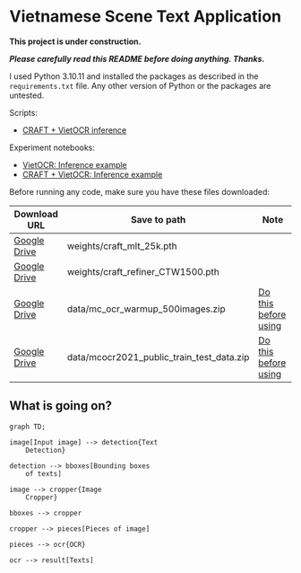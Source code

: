 # Vietnamese Scene Text Application

**This project is under construction.**

***Please carefully read this README before doing anything. Thanks.***

I used Python 3.10.11 and installed the packages as described in the `requirements.txt` file. Any other version of Python or the packages are untested.

Scripts:

- [CRAFT + VietOCR inference](./scene_text.py)

Experiment notebooks:

- [VietOCR: Inference example](./vietocr_example.ipynb)
- [CRAFT + VietOCR: Inference example](./text_detection_example.ipynb)

Before running any code, make sure you have these files downloaded:

| Download URL | Save to path | Note |
| ------------ | ------------ | ---- |
| [Google Drive](https://drive.google.com/file/d/1Jk4eGD7crsqCCg9C9VjCLkMN3ze8kutZ/view) | weights/craft_mlt_25k.pth | |
| [Google Drive](https://drive.google.com/file/d/1XSaFwBkOaFOdtk4Ane3DFyJGPRw6v5bO/view) | weights/craft_refiner_CTW1500.pth | |
| [Google Drive](https://drive.google.com/file/d/12SB-6QG00ZLdQZxUL-7JKzyYPSsQLelg/view) | data/mc_ocr_warmup_500images.zip | [Do this before using](https://drive.google.com/file/d/1yKVGqYZ3JRp6nIaPQE1tL8rMgeNKw9NJ/view) |
| [Google Drive](https://drive.google.com/file/d/1V56pnmv-Xuq4bQ0JyobWtm0yL1Szxi7B/view) | data/mcocr2021_public_train_test_data.zip | [Do this before using](https://drive.google.com/file/d/1yKVGqYZ3JRp6nIaPQE1tL8rMgeNKw9NJ/view) |

## What is going on?

```mermaid
graph TD;

image[Input image] --> detection{Text
    Detection}

detection --> bboxes[Bounding boxes
    of texts]

image --> cropper{Image
    Cropper}

bboxes --> cropper

cropper --> pieces[Pieces of image]

pieces --> ocr{OCR}

ocr --> result[Texts]
```
